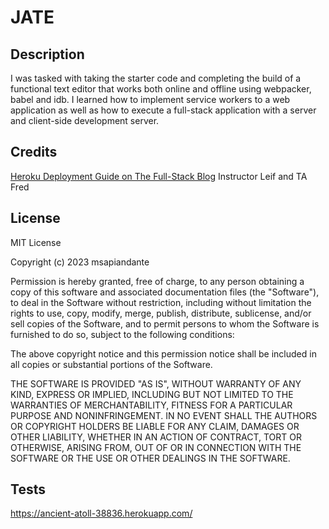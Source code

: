 # JATE

## Description
I was tasked with taking the starter code and completing the build of a functional text editor that works both online and offline using webpacker, babel and idb. I learned how to implement service workers to a web application as well as how to execute a full-stack application with a server and client-side development server. 

## Credits
[Heroku Deployment Guide on The Full-Stack Blog](https://coding-boot-camp.github.io/full-stack/heroku/heroku-deployment-guide)
Instructor Leif and TA Fred 

## License
MIT License

Copyright (c) 2023 msapiandante

Permission is hereby granted, free of charge, to any person obtaining a copy
of this software and associated documentation files (the "Software"), to deal
in the Software without restriction, including without limitation the rights
to use, copy, modify, merge, publish, distribute, sublicense, and/or sell
copies of the Software, and to permit persons to whom the Software is
furnished to do so, subject to the following conditions:

The above copyright notice and this permission notice shall be included in all
copies or substantial portions of the Software.

THE SOFTWARE IS PROVIDED "AS IS", WITHOUT WARRANTY OF ANY KIND, EXPRESS OR
IMPLIED, INCLUDING BUT NOT LIMITED TO THE WARRANTIES OF MERCHANTABILITY,
FITNESS FOR A PARTICULAR PURPOSE AND NONINFRINGEMENT. IN NO EVENT SHALL THE
AUTHORS OR COPYRIGHT HOLDERS BE LIABLE FOR ANY CLAIM, DAMAGES OR OTHER
LIABILITY, WHETHER IN AN ACTION OF CONTRACT, TORT OR OTHERWISE, ARISING FROM,
OUT OF OR IN CONNECTION WITH THE SOFTWARE OR THE USE OR OTHER DEALINGS IN THE
SOFTWARE.


## Tests
https://ancient-atoll-38836.herokuapp.com/